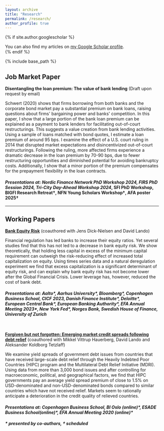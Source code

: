 ```yaml
---
layout: archive
title: "Research"
permalink: /research/
author_profile: true
---
```


{% if site.author.googlescholar %}
  <div class="wordwrap">You can also find my articles on <a href="{{site.author.googlescholar}}">my Google Scholar profile</a>.</div>
{% endif %}

{% include base_path %}


## Job Market Paper

**Disentangling the loan premium: The value of bank lending**
(Draft upon request by email)

Schwert (2020) shows that firms borrowing from both banks and the corporate bond market pay a substantial premium on bank loans, raising questions about firms' bargaining power and banks' competition. In this paper, I show that a large portion of the bank loan premium can be explained as a payment to bank lenders for facilitating out-of-court restructurings. This suggests a value creation from bank lending activities. Using a sample of loans matched with bond quotes, I estimate a loan premium of around 95 bps. I examine the effect of a U.S. court ruling in 2014 that disrupted market expectations and disincentivized out-of-court restructurings. Following the ruling, more affected firms experience a dramatic decrease in the loan premium by 70-90 bps, due to fewer restructuring opportunities and diminished potential for avoiding bankruptcy costs. Additionally, I show that a minor portion of the premium compensates for the prepayment flexibility in the loan contracts.

#### *Presentations at: Nordic Finance Network PhD Workshop 2024, FIRS PhD Session 2024, Tri-City Day-Ahead Workshop 2024*, SFI PhD Workshop, BIGFI Research Retreat†, NFN Young Scholars Workshop†, AFA poster 2025†


---

## Working Papers

[**Bank Equity Risk**](https://papers.ssrn.com/sol3/papers.cfm?abstract_id=4345088) (coauthored with Jens Dick-Nielsen and David Lando)

Financial regulation has led banks to increase their equity ratios. Yet several studies find that this has not led to a decrease in bank equity risk. We show theoretically, that holding less capital in excess of the minimum capital requirement can outweigh the risk-reducing effect of increased total capitalization on equity. Using times series data and a natural deregulation experiment we find that excess capitalization is a significant determinant of equity risk, and can explain why bank equity risk has not become lower after the Global Financial Crisis. Lower leverage has, however, reduced the cost of bank debt.

#### *Presentations at: Aalto\*, Aarhus University\*, Bloomberg\*, Copenhagen Business School, CICF 2023, Danish Finance Institute\*, Deloitte\*, European Central Bank\*, European Banking Authority\*, EFA Annual Meeting 2023\*, New York Fed\*, Norges Bank, Swedish House of Finance, University of Zurich*


<br/>

[**Forgiven but not forgotten: Emerging market credit spreads following debt relief**](https://papers.ssrn.com/sol3/papers.cfm?abstract_id=4578758) (coauthored with Mikkel Vittrup Hauerberg, David Lando and Aleksander Koldborg Tetzlaff)

We examine yield spreads of government debt issues from countries that have received large-scale debt relief through the Heavily Indebted Poor Countries (HIPC) program and the Multilateral Debt Relief Initiative (MDRI). Using data from more than 3,000 bond issues and after controlling for macroeconomic, political, and geographical factors, we find that HIPC governments pay an average yield spread premium of close to 1.5% on USD-denominated and non-USD-denominated bonds compared to similar countries which have not received relief. Markets seem to rationally anticipate a deterioration in the credit quality of relieved countries.

#### *Presentations at: Copenhagen Business School, BI Oslo (online)\*, ESADE Business School(online)\*, EFA Annual Meeting 2020 (online)\**

#### *\* presented by co-authors, † scheduled*
